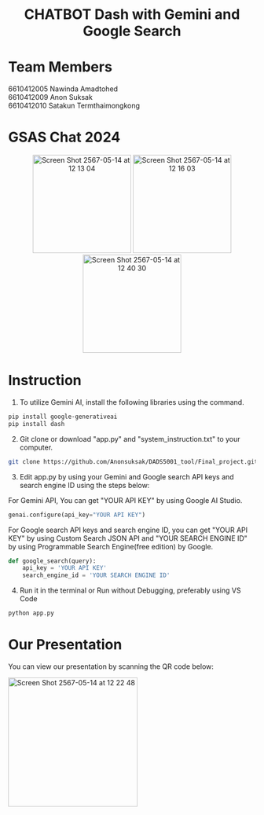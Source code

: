 <div align="center">
  <h1>CHATBOT Dash with Gemini and Google Search</h1>
</div>

# Team Members<br>
6610412005 Nawinda Amadtohed<br>
6610412009 Anon Suksak<br>
6610412010 Satakun Termthaimongkong<br>

# GSAS Chat 2024
<div align="center">
  <img src="https://github.com/Anonsuksak/DADS5001_tool/assets/148941448/eabfa338-cb27-4e71-beaf-74cad9910f84" alt="Screen Shot 2567-05-14 at 12 13 04" width="200"/>
  <img src="https://github.com/Anonsuksak/DADS5001_tool/assets/148941448/0a13bc36-ac2a-4d0a-9df0-f26cf7c0911f" alt="Screen Shot 2567-05-14 at 12 16 03" width="200"/>
  <img src="https://github.com/Anonsuksak/DADS5001_tool/assets/148941448/180af5d4-294e-4ef5-b983-978413efe05a" alt="Screen Shot 2567-05-14 at 12 40 30" width="200"/>
</div>



# Instruction
1. To utilize Gemini AI, install the following libraries using the command.
```sh
pip install google-generativeai
pip install dash
```
2. Git clone or download "app.py" and "system_instruction.txt" to your computer.
```sh
git clone https://github.com/Anonsuksak/DADS5001_tool/Final_project.git
```
3. Edit app.py by using your Gemini and Google search API keys and search engine ID using the steps below:<br>

For Gemini API, You can get "YOUR API KEY" by using Google AI Studio.
```python
genai.configure(api_key="YOUR API KEY")
```
For Google search API keys and search engine ID, you can get "YOUR API KEY" by using Custom Search JSON API and "YOUR SEARCH ENGINE ID" by using Programmable Search Engine(free edition) by Google.
```python
def google_search(query):
    api_key = 'YOUR API KEY'
    search_engine_id = 'YOUR SEARCH ENGINE ID'
```
4. Run it in the terminal or Run without Debugging, preferably using VS Code 
```python
python app.py
```
# Our Presentation
You can view our presentation by scanning the QR code below:

<img width="263" alt="Screen Shot 2567-05-14 at 12 22 48" src="https://github.com/Anonsuksak/DADS5001_tool/assets/148941448/4e99cf4d-5f6f-4546-b52d-f5886e5e720b">
